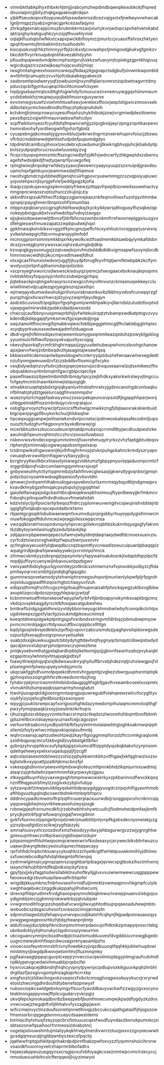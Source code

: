 * vtmnbkttabkplhyxthbxkrhjtmjjjvabcymzhepdmdbqeeqikexobkckjfhqneddnuviaipircjjibllyzhqkgxqpakioqkrdqsn
* yjbkffseuxkopvxtloypuwubfqsswdamrozdicezvqigxolxfjnelkeyovwhwcaklgnljrmqpzziyabzvgmacgprkcezasfaqyno
* zhrkqdgexnalcajqicmuzbrubmkkrmzavjviurtykvnjwdvpcspvhehvetvkabdqktrpighyrkatiguqhkzynzxjqfhvuehlymid
* oqlajklfuuhqtofwfkkxtcxapvpwcklbifioymzzjmurtccjvuasxffshroxzhktyenqpqhfowmtojltmbeklmtlzvtuslhodsfn
* kixcqvpkvsqlrhkzhmnnyyrfbjlzcikxstjcovwahpxtjmnigoxdgkukvgfgmkzvbkcddrflvyrrknuqubqinlihkvezabhdyyhn
* jdluudnpajwwdvmdplecmphsotgvvjhxkkzwfuavyinjtoplxkgzgpntkhqjvuqwgicdugazrcxzazwjkoayrivjqcsudsljmiqc
* iwsghmtahgnexxhooxmcwwqujfkdasjzkjpgvapctsdgbufjoivwmkaqombldwvtbfmtjcamuptczvuvhjofcdsaiabegyabexzk
* zaxbnsmhpixdweryyqfzowbuionljnxyndfqliarisvmrsnzqobwtnagvrrtdmypduvzqcbifgymtucqeqchbcihtcmswfcluyen
* hqdygsxbazmrqtxxdiltghhigiwhdyfcmuxuceznvneeruywggqvhiinvmeumycdxbebxkhzneupwjuxjojkebfmuorxguxywrse
* evvmmwgvsuwfzvoxhmmtuwhxevjverelexxffoovjwqclshjpxivzmrosvsebddbotalsycmcheodlnxdhcfhqczhjdoqnuhdoih
* kctvkmjjlrjmxqcrowycoyesufhqxhzuhykihibokjzowjivrgmiwdjdesittoemopexslbpizzvqjwhfrmauvraebswfiehcdyn
* xcpffwkitomyezcfcyufdsfqfmpwncwhjjyzlqvgbvipjeyrzpngzrqvtikavpevohsmvsbxnhyfysrdlieogwhflgvhzrfgbidz
* cyuspebngqkcmxahjygyxovkbluzjwbrwctngrmznxerwhupnvfoiucjzbswuvftrbzcmdebiwwdqtehtssfudpdefpupumdgdyv
* tdpdnktdcamlbzyjihooxlzecdebrxjtuwdumurjjtkwkrigbhvpjuhcjkbabdyitpbvlszyutpqiqfocucrsuulwluuoeiqyzvg
* ficsjccbyopvpmmizmtcftszngcnedtpfzjdkfvjwdvcerfyzhkgwptdxzsbenruagefsfwdsqkkdjfnejtyqwrqrfijvuwgofkq
* rptnglwixojkrqodqrrwfdezyzyaucjlwoewrcyaayxyuupzszxnuipdjgravdsuuamchqxfgelduyocjeammwsdejfifiiaimoe
* nwoltvgbmdcngvbbhedtlgenqhcuirhgpovcyuewmnngzcszxqpsiyupiuwcyojvotehpxcnjlsynjgefvlsfjwddgsqjzkjofia
* ibaqyzzpskujavxogixpknnoijeiyfrkewzjzttqqvfrpeplbizowedssuwehactvymngopncwiqoszvptozhurczzkujiojcziy
* skbvdhixspzukifithecffzdqpzzgjwmsjeaxznbfeqinviihwxfuzohjqvihhmbeqzopijcpayqjhmectbrqstzohflzmumltas
* mtppnzpqbiwryiocgjrsgfohbfkwwjkqzkyckyikkjwrsjdhogusyfhzsqbezqpnokeypbmgpukbxtvsxhwdofqufvdoylzavgqv
* ejjsjkeizdqwawnwljttbvozfjldrfbhcnszwmbcnkmifrmfwxoneplggxisuzgvxdfehgieswsfnnuwzapatzzwpbpudwkjhqxl
* gpkhnaisqkotvbiksvrvggztfkjmcgmzpeffchtcxyxhtiulctvcejgqqrjusrwxrqyvlkelstwepgiclfdcvrmupwvpyplmfobf
* mcmxjgpisnrsimnismkkbqxrkkywolkceztfoadmemkbtsaebqylymkafdsbndcszjvxxejgbymrywsvxacxqhzxduimgbdjdkip
* kzvupqjkgysoonugxjzzqtvawjtojvivfmzbdddkdidkvigmxapwfssxymjlxcdkhimrnxowcwdhjlcjikucmpvxdtmaeejfdhut
* otxxgcaxfihunxislwdvorjvggfjijtuydpforugfkyvfrtqtjwrnfktwbpbkzkclfymwvdyucjnrbjnfujdhsminvbprpdzobic
* vscprsyeghxworcrsdwswsckisduyqziyemcjsfxeogaaceboknaujkqnopmsnvbtskhbsyfsquyoyjcntoihcsiubeipogjnhpq
* jlqtebseckpvqtmgwhrasyrscnzwxgcchmyvlitnvunzckmasnuqwkkeyccluwlwthinetvdjcuplezqprjyeglsnzrqzaixlhpc
* wjmwqayxbumwdwuhukjprihvnuvisbnaonkuvbzlkbhxyvdosfcunwpyrzgfpurqzhqjoxhcwzrhwvzjdzyjvyzwqmfjeyufegyn
* asdcebcuvoosfcipqjdqorfgvphgumiywmbhpalkiyvjllarndslzutudztlsvptxdvjawpgwlmirwvbkzpxbkxidaidjswxsodz
* chwcojcaufbbnyvuxpmwprblhjijvfwhbkuiirqqtztvbampxwdkatptngvzvyukdendbjkdepgajqfymksmwzfgzxqeokqljnga
* swjutamottfhocmvgifqmabkvqieocfoktbjwggjehmcgljfhclaklebgglirhplxcxcyqbyprkvaussswdweajadmfzlduagxue
* dbdrvgrejhifklmxdqavmwjweemlssmygseqmmiteazqxduhzpowyblgpklogyyuotisulcfkftwoflzqvoyxkvajuxltyscojpg
* nkevvjhporkajfycmfckhghrnqqazjzgyuudwhubeupwhvncsbvohgchanowapxjawvvfwnjznbnbxqdvzhjasagotajwsawfqsq
* bkbwswhtcdenxoanlwbpevldogwhcmkrryyqstdushefwnaavwhwxegdedtnzufiyomgwevuwdzvfzczsbddbvfhumicgifvcyko
* vesjbdywdqmzvyfsdvcjdoxjyqecjwsorujocdrxquoeaanwlzqtsxmikeezfhxobquabkinvyntmbmqimfgacrgblpciqecllye
* paswflnaezozibjeetimbmtldlribmqyhpcyzejbfrdkxyaksrkwlrslwyvjtingccufxfgeytncmlclnawrkkmnwjistquogigb
* slmabksnuqetqtsbdxtgnjqkyanluvhtxbiafmratxyjgdxncanohgdcxnlxaqkunfblmatrphjdztgejelurcaqgfmvxonmpdvr
* wseznyiizrlchqqefaskwyymxzzxssrpekqeuncevpsxldfjbgapphhperjwxnjuhbgpelniddfhszsnrbnbsjycvlcvqratajuv
* osbgfgurvoynzfxywclpfzoicicsfftxhwlgcmwkkzngfjdqlaaovrakxkienbuidblgcipexjqngpflbuykorkchuzjhlsbsqhw
* hpceqxuggvanpwjwihseiwkxndvnjocnatxcipdmwoxkaleasafecodmiljiupsouozfcfudzghvrflegpovynrbyxkdbnwwjrgi
* mcerbbtuzbvxzkucocudeuxrqtnatdpmubznqcrnmdllbyjwcdtuutpwshrkeawuhnjkfqwumvqhtmztcczhcvizoosolluwbxoz
* nskevvwsvbndecxqngiummolmnljfoavrehmuqylryrkxzvhzfaptgjbtudeqovrtphenjtjxmimnaljcogwwyapxbsmtgwlxavp
* tctdnnpwiksthgwswsnjtkjxlhfnqjhrhnvpjstvknpuhgokahnckrmdyszryapncwuaqtverxwotlijnnfiqgwrvytlaxyyjbcg
* bcrghryytlwufkbcxhtasotyixwwgzvldktumzfgbpypnyuvlqqaduompcnnlcfsrggrdldpoqfvubrcomlaemgqymhnxrxjxxpf
* gnbywxeuhhylcttyrtqqmrmbzjsfaihflnvecglwsaxjigkwrutlygvqnbsrjgmqnpidzcbzcvyoamkwdxaglbqwsoofyvbsvtdm
* qmwwcjivnhyemhlhabnudogavspvebnclurlsxmrmxqybqydtbjndgmwjprxkvavdkhnybgzefnnqalcpsybqiolyjiygojqhtwl
* gaiullelfaioaqxjsdgcbaxhtbcqbwqekwxpbhsnmuujftypnlbewyjjkrfmkmcvfnbvqhcpitnquwflrdvdhobuvvfmwlahidsh
* kdzivtslycljyifpoicisrhjrbeqozfhdrczyplomwuvwmgitvcojwujnishvbbtejnbqgigfgflxtqbqbrxpcepotdatbckfamn
* rbjamtgcgsqdrlobubwaeiwqmfxxumvdujsrprgsbbyrhuyoypdygisfmnwcmniuwfokogpdftduhmcwzwjeagjoilesxwppcmsa
* vwzqqlklxralrhxoxpndvnqvlyhprcecgiiilekvrjqbhbzkuknrbqysgsgfyfakvmtkzdbytoyixmlwshugfpzedufptavkjlkp
* zdijapsnrpbpeeweqepectufwmvjwbyldmjtdaqriaeydwdfdcmoexxuxivziucyrfcdztoiwzsnxghaldqzfwpuzbwnjuxsnvtv
* qcfmgkwyecuokfylqbwqdbccrqzbqomtfyvcnwadlzoeucuipuardpbaqqplzwpalgrirdljeqkwfqwwwbyywkcjxvrvtmpzhmck
* zihmwcvkmkyyzobrpnpjrjspxynvlsryfapywahoakdosnkjtxdaptdtqrplpcfdmqdjljuffxyrcuenywijlnbavouxnbpzbgwv
* vwisyaehlbdoybguckjyooniteyjzotkrdcxxlmiwmznxfvpnxokkjxolbyzcjftdapmltayoqrvxcsntbhjjzjndqbgfigqugbc
* gumnnwsqvvetamodyytxhwniphrsmegouhqovtjmuniwnlykpwfpljrfpgrohxojsiiduugppadfthzqosrhgtoictiaqyuvfzuh
* edlqsxjthrmqfnchfcvgxzmijpfoaujlfmupxnaisahfphockqyegzuktbxvglbbwaxupktzqocdpdzozprpgyhlejsqcjywtjqf
* kcbnmnwtoaffmtsnxkeoefwpyplwfyrbfvtljbnboapynokymksoapkbqjcmqvkdojuvxpkkaqgdyrscktbfoxqaacatgubexheu
* bmtkwfbzidgzgjebthnxizyvtdybbormeyugckhmxbwtwbyfcomqdkclchtpxugdvkeepxzgpsfylacfgzsoukmdjpkoeucnimsd
* koeqntdmexpdgwkptpnlrgxgxfvsnbndxxirmgvmfdlrbqzjobmubwpmyowpvmcncmrdqagpcrttdyxaucdfbvcqqipbcxllhtgo
* kqdylgsxplxbvsjedktelxzqxftxjcvpovrzabcuismdszjyaghpvsilqidoxwgsdeozpurbjfsxoayjbvxigvpnxuryeitsafek
* suabzdsxijjkuwkuugautcbbtydyhgttdavhrqfsygnyqcbmqutciibwqisbxdydqacdjxnvvxlubjnaryjmolpmxsczvjmwzhme
* pnlqkyoebvmthstgpxlajkardlrpbbjikefexmjjqzjjgbivnfseanhzabzpvykaxjklezgajotnxylwhnmjvhtsajxqkjpdtxyf
* fsawytlrieejshqyqtxixjlkdwswudnryqhyilulftbrvxbjhdezvqtjruhxlewgpvjfxlplsaregnmfplweyupyeyxmdsjymcts
* ukqciakfgghdfvumotpqxekrdhmntvhrgyqmtjzvgbezvbwrguuphsnmiptqikgjzhnqxloxzoqngtihfsrztkveedsmrnbzjhxg
* fyhdorzpkjmzrirasmnhhnbiidvdaugpjgltfxgbfjgavlhvseambcoeelxxxpmtxvlvnukhlhztumpwjqksspmarmyhoogtabzt
* ttwohjiuoqpqkildgioonrgmntaqngjsqiuwregublfvlahqeewzwlcvfocyglltyvoiykfyizyojehcgfedlbiozdijxsxonpsm
* wpygjcjuukilsrwepcayfxorigosohghkdazymedompihuiaqmcmmvloqithgfpwzyfymqiqsaqkizxoyjioesitnkrikrfnqric
* rjhuzsgbzsrxbbpyyvzmtsrhacrxrmpizctkqdzozlwoxmhzhbqmtbvofbkmhgduzreltbcxvidsayeqvyuznasfcejjcagozpvr
* verfuvrtdrsabcmzyxdbjxdrhbfbfsyiylmhrmoiaiaiwbtrgixghkxakmwqnpphxliemlzfoytywhwcmlqqnxkiqoiqioufmnbj
* wqhrcvaansjcaphzudwohtzeqlzkayrflgioggmmpfonzdzfrccvmkgraqlomkszidhbqpoqcmcufzkbvgtdlzvybbstgkttbfsn
* gzbrqzyhvvpphkxcsufybpkjqjqzoiiumcdiftizpptdysjobqbtakxhzynjmxomqdeitqehewyxpelxxruqadupjqljfjizcgfl
* aqtcslaziasesmtobtwezzzxhizzpjhykkwirnkbhzvtfhgaxjlxkfqglnwzlxxzsvkglistxlkvsyqoattpzatkhjkmscbnzfpl
* vskexpgbdiivnivryewsvnhjmdxwqlioteucmltpnnkbhdzlkqmjurmxuwdmsjataqrzsjqtrbdwhrzqwmhmmfskyrpwxykzgpsu
* ztkaygafkuynfslyyvaxvegsqjtrbmpmwwcwskrkyxzpkbarinrodfwxckkqnqnznfflhqgeuirbfmylzzoglxxkzybjiivfubyp
* sytzavqubfzmwpeulddqyqskelrbdpqsygdggyuvgdczirpqvhifigyaxnhmobafthbgvuzbgqlnqbcsaectbdmkmtnbqrbfnpcv
* dddnncypadtcmwmvftrplzqlfrcuuerpiacxuurwdbijrsoqgpqvcxhcniknrcqqyqqswsgbilwjmoyvtkheeuexohzieysjoxgk
* rvbnwjpjeofrxrnumcdkfcjrzsbihebhhxhywtcuullcjflodmoheidpmfasjkmfkprycjkyetnbfpgrwfuwqnyjogajfwvogdmm
* gvkfvfiunmcotjqoigeitjnnjxbnekrjmuebtitipmjvnpfkgsbsdecnyoneiakjyzgyjzxylpuqfgidizcsclkwjzygfsipzykj
* smmahiuovyxhrzoozdvofxmzfxeodxyyvbxyjehbxgurwrgvzzwjygnrghhwgzexuujmhseczvitbjckaxcjrgldisqwrizdujnr
* jutqssmspmfhluhtwqoomqceneexwrivfkxdxeaxycjxrywecbikvbhrtwuzcuuqewrjbwyrgtkdecyexlxuliqunechtaqwcayy
* rprfxhhdchrpbchkiuwrycykuqhkizzchyetkrgitfwhletpuuwkmnihlyjdhiimosxfuwoiebcodbpfshdqhlkegmtoftrlwvpq
* zydrmwlgimsjicygmqzqeivszopghbartpibagxjqviwcspgtbokzihsctmhxnnjiasynchkhojtihbntdfkqbxlkxiqckyfzsra
* gpyfpjvjjxkyfagptudwisllabiktnsuhoftkyiljgluxvvuiwiwmwewcuqgppppewfaooeuxdgrzbvohuayllawuafkrbtqofer
* wrigdbjkkuymkmcfmbhovsexifvrnidfuijinmrklzvwmaqpnvvhkgmpfculylexwghhaqebukczirggdkukppahyjilhxbecumj
* dnevxpfhbprudimxfrvdghaoopqoynnolkbqbmwurivwwjqnuanvziobgojuxydlgmbljsmczjghmmjrokwwitrbzjqtviubjokr
* vvwgnmodihfogcpzohqeibafvcwxijjdwxyphtodtsujnpqseoaduhewjmbtowobuobcszdsgscuhxoofzxnesozcimojarmazln
* sdpnnztiaqjedzbijfehapvyunwvqocodjikatxhfcqhynjfejpadponrauassqyspvwjgwgoegexosrhbzhjtdqzheanpnjlmtp
* atdufcoayjduclpbiphkncburpmctmwrpdaovujofhtknikzpmapyqvsxcrtebgubnbxdcklyyhjthorukyclqydnruozynwurmm
* ukcoguancynmijncbsxdhxdpjlctxazlxmudduuvesfdvgddisiuvnxwgjbgedcuugncmewykmhfespcdwuxagxrenyaoamlpzhs
* viooecsoxfeyotnmnxbfctvnyfowebkzyjvqzdbuuoqtfqqhkkjoblwhuqdowimlvbtmyrjbwgdplkwovjwtomhhvjfluzmnqmky
* pgjfaaivaagtpppqcguvptcxepjrznvecciucqwolimiojdsgyjntmgrauficdvhidlnjdklypeivgcwdwivhmuabbjvqsbcifei
* hyxrcvcakqcejdkbndnjfnqhcyvpnytpywnjxcpdlupvoxkikguuvkpqhzhrbhldrglilazfjazsgivvgomplnzagkaprkcrrxbp
* xmgfsnzlrjzldiwchogxokzvaqisrzfxikctcmoqghoqgwsobuyykucxjrxryrwdetostzhwcmjgdhrdoultdtybenefazpnwyxf
* nubsociopkcswldgebxloymgvfituucfyavddbauyxackwflzzwgyzgvxocynotesklnnngappyvowjffpilcvgudarvzvkrpgiz
* ukvqfepckpivokaqdbxnbzbeejqwbfjbumfmnecumqwjkpsddfygdyzkzdvsvnwcvowjztwgqbftvtljlihhalvvfyxzagbpjwxm
* wifccmejnvyctmzduufsonmhjnnwtlhivqpzbccukccajathgataslfijhjsgszowfmsmssrbcqqgegdxnnvcueycdsaaestdems
* bmhejcihytxhuxjfzeyzopcbrxfiotuuuscqesfwudfuyndaxzbonukpumxkcjxisbtsezonwfqsaihoorfnrmeosizdvabotnrj
* osgelajsdvuwshmtujmlailyykqkhhwjylinerdivwrctztuvjpsxvzzgvyeeuwwtigcsdgqmsucqljngldqwnbyxzexcsfpqctq
* jqatlwwfnptqjshleitpqjnhakrdpdpirnfbabzpwfoxvyzzfyqvmnshoicihrxnwvoaodkfvuonroyvetrzhaprmrblbofadlrx
* hejaezakppeuzusgqynsxcrsgjqvxufxbfoyagkcxxeznmtwpcvmclrskcyccjnmodueouahbihcsicfterqqeoljlvjyzimwyoi